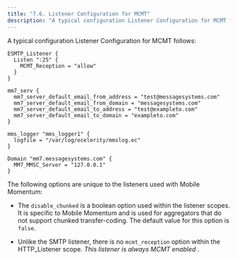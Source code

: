 ```yaml
---
title: "7.6. Listener Configuration for MCMT"
description: "A typical configuration Listener Configuration for MCMT follows The following options are unique to the listeners used with Mobile Momentum The disable chunked is a boolean option used within the listener scopes It is specific to Mobile Momentum and is used for aggregators that do not support chunked transfer coding..."
---
```


A typical configuration Listener Configuration for MCMT follows:

```
ESMTP_Listener {
  Listen ":25" {
    MCMT_Reception = "allow"
  }
}

mm7_serv {
  mm7_server_default_email_from_address = "test@messagesystems.com"
  mm7_server_default_email_from_domain = "messagesystems.com"
  mm7_server_default_email_to_address = "test@exampleto.com"
  mm7_server_default_email_to_domain = "exampleto.com"
}

mms_logger "mms_logger1" {
  logfile = "/var/log/ecelerity/mmslog.ec"
}

Domain "mm7.messagesystems.com" {
  MM7_MMSC_Server = "127.0.0.1"
}
```

The following options are unique to the listeners used with Mobile Momentum:

*   The `disable_chunked` is a boolean option used within the listener scopes. It is specific to Mobile Momentum and is used for aggregators that do not support chunked transfer-coding. The default value for this option is `false`.

*   Unlike the SMTP listener, there is no `mcmt_reception` option within the HTTP_Listener scope. *This listener is always MCMT enabled* .